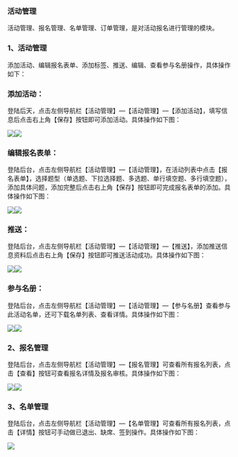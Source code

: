 ### 活动管理

活动管理、报名管理、名单管理、订单管理，是对活动报名进行管理的模块。

### 1、活动管理

添加活动、编辑报名表单、添加标签、推送、编辑、查看参与名册操作，具体操作如下：

### 添加活动：

登陆后天，点击左侧导航栏【活动管理】—【活动管理】—【添加活动】，填写信息后点击右上角【保存】按钮即可添加活动。具体操作如下图：

![](/assets/活动管理01.jpg)![](/assets/活动管理02.jpg)

### 编辑报名表单：

登陆后台，点击左侧导航栏【活动管理】—【活动管理】，在活动列表中点击【报名表单】，选择题型（单选题、下拉选择题、多选题、单行填空题、多行填空题），添加具体问题，添加完整后点击右上角【保存】按钮即可完成报名表单的添加。具体操作如下图：

![](/assets/报名表单01.jpg)![](/assets/报名表单02.jpg)

### 推送：

登陆后台，点击左侧导航栏【活动管理】—【活动管理】—【推送】，添加推送信息资料后点击右上角【保存】按钮即可推送活动成功。具体操作如下图：

![](/assets/推送01.jpg)![](/assets/推送02.jpg)

### 参与名册：

登陆后台，点击左侧导航栏【活动管理】—【活动管理】—【参与名册】查看参与此活动名单，还可下载名单列表、查看详情。具体操作如下图：

![](/assets/参与名册01.jpg)![](/assets/参与名册02.jpg)

### 2、报名管理

登陆后台，点击左侧导航栏【活动管理】—【报名管理】可查看所有报名列表，点击【查看】按钮可查看报名详情及报名审核。具体操作如下图：

![](/assets/报名管理01.jpg)![](/assets/报名管理02.jpg)

### 3、名单管理

登陆后台，点击左侧导航栏【活动管理】—【名单管理】可查看所有报名列表，点击【详情】按钮可手动做已退出、缺席、签到操作。具体操作如下图：

![](/assets/名单管理01.jpg)



